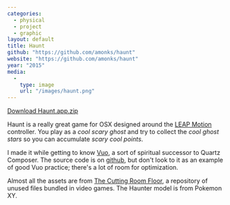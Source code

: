 ```yaml
---
categories:
  - physical
  - project
  - graphic
layout: default
title: Haunt
github: "https://github.com/amonks/haunt"
website: "https://github.com/amonks/haunt"
year: "2015"
media:
  -
    type: image
    url: "/images/haunt.png"
---
```


[Download Haunt.app.zip](https://github.com/amonks/haunt/releases/download/v1.0/Haunt.app.zip)

Haunt is a really great game for OSX designed around the [LEAP Motion](https://www.leapmotion.com/) controller. You play as a *cool scary ghost* and try to collect the *cool ghost stars* so you can accumulate *scary cool points*.

I made it while getting to know [Vuo](http://vuo.org), a sort of spiritual successor to Quartz Composer. The source code is on [github](https://github.com/amonks/haunt), but don't look to it as an example of good Vuo practice; there's a lot of room for optimization.

Almost all the assets are from [The Cutting Room Floor](https://tcrf.net/The_Cutting_Room_Floor), a repository of unused files bundled in video games. The Haunter model is from Pokemon XY.
